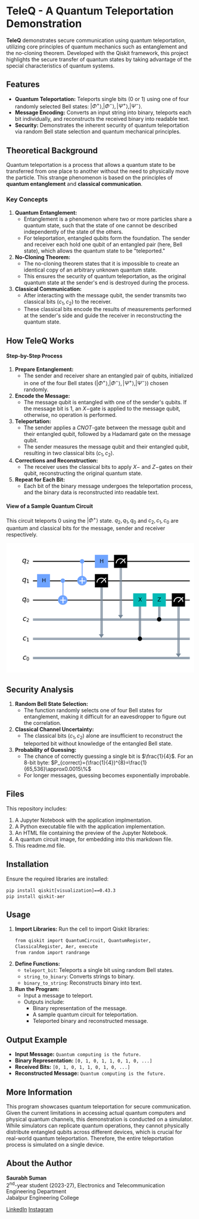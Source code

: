 # TeleQ - A Quantum Teleportation Demonstration
**TeleQ** demonstrates secure communication using quantum teleportation, utilizing core principles of quantum mechanics such as entanglement and the no-cloning theorem. Developed with the Qiskit framework, this project highlights the secure transfer of quantum states by taking advantage of the special characteristics of quantum systems.

## Features
- **Quantum Teleportation:** Teleports single bits (0 or 1) using one of four randomly selected Bell states: $|\Phi^+\rangle, |\Phi^-\rangle, |\Psi^+\rangle, |\Psi^-\rangle$.
- **Message Encoding:** Converts an input string into binary, teleports each bit individually, and reconstructs the received binary into readable text.
- **Security:** Demonstrates the inherent security of quantum teleportation via random Bell state selection and quantum mechanical principles.

## Theoretical Background
Quantum teleportation is a process that allows a quantum state to be transferred from one place to another without the need to physically move the particle. This strange phenomenon is based on the principles of **quantum entanglement** and **classical communication**.
### Key Concepts
1. **Quantum Entanglement:**
	- Entanglement is a phenomenon where two or more particles share a quantum state, such that the state of one cannot be described independently of the state of the others.
	- For teleportation, entangled qubits form the foundation. The sender and receiver each hold one qubit of an entangled pair (here, Bell state), which allows the quantum state to be "teleported."
2. **No-Cloning Theorem:**
	- The no-cloning theorem states that it is impossible to create an identical copy of an arbitrary unknown quantum state.
	- This ensures the security of quantum teleportation, as the original quantum state at the sender's end is destroyed during the process.
3. **Classical Communication:**
	- After interacting with the message qubit, the sender transmits two classical bits $(c_1, c_2)$ to the receiver.
	- These classical bits encode the results of measurements performed at the sender's side and guide the receiver in reconstructing the quantum state.

## How TeleQ Works
#### Step-by-Step Process
1. **Prepare Entanglement:**
	- The sender and receiver share an entangled pair of qubits, initialized in one of the four Bell states $(|\Phi^+\rangle, |\Phi^-\rangle, |\Psi^+\rangle, |\Psi^-\rangle)$ chosen randomly.
2. **Encode the Message:**
	- The message qubit is entangled with one of the sender's qubits. If the message bit is 1, an $X-$gate is applied to the message qubit, otherwise, no operation is performed.
3. **Teleportation:**
	- The sender applies a $CNOT$-gate between the message qubit and their entangled qubit, followed by a Hadamard gate on the message qubit.
	- The sender measures the message qubit and their entangled qubit, resulting in two classical bits $(c_1, c_2)$.
4. **Corrections and Reconstruction:**
	- The receiver uses the classical bits to apply $X-$ and $Z-$gates on their qubit, reconstructing the original quantum state.
5. **Repeat for Each Bit:**
	- Each bit of the binary message undergoes the teleportation process, and the binary data is reconstructed into readable text.
#### View of a Sample Quantum Circuit
This circuit teleports 0 using the $|\Phi^+\rangle$ state. $q_2, q_1, q_0$ and $c_2, c_1, c_0$ are quantum and classical bits for the message, sender and receiver respectively.

![Sample Quantum Teleportation Circuit](TeleQ_circuit_image.png)

## Security Analysis
1. **Random Bell State Selection:**
	- The function randomly selects one of four Bell states for entanglement, making it difficult for an eavesdropper to figure out the correlation.
2. **Classical Channel Uncertainty:**
	- The classical bits $(c_1, c_2)$ alone are insufficient to reconstruct the teleported bit without knowledge of the entangled Bell state.
3. **Probability of Guessing:**
	- The chance of correctly guessing a single bit is $\frac{1}{4}$. For an 8-bit byte:
		$P_{correct}=(\frac{1}{4})^{8}=\frac{1}{65,536}\approx0.0015\%$
	- For longer messages, guessing becomes exponentially improbable.

## Files
This repository includes:
1. A Jupyter Notebook with the application implmentation.
2. A Python executable file with the application implementation.
3. An HTML file containing the preview of the Jupyter Notebook.
4. A quantum circuit image, for embedding into this markdown file.
5. This readme.md file.

## Installation
Ensure the required libraries are installed:
```
pip install qiskit[visualization]==0.43.3
pip install qiskit-aer
```

## Usage
1. **Import Libraries:** Run the cell to import Qiskit libraries:
	```
	from qiskit import QuantumCircuit, QuantumRegister, ClassicalRegister, Aer, execute
	from random import randrange
	```
2. **Define Functions:**
	- `teleport_bit`: Teleports a single bit using random Bell states.
	- `string_to_binary`: Converts strings to binary.
	- `binary_to_string`: Reconstructs binary into text.
3. **Run the Program:**
	- Input a message to teleport.
	- Outputs include:
		- Binary representation of the message.
		- A sample quantum circuit for teleportation.
		- Teleported binary and reconstructed message.

## Output Example
- **Input Message:** `Quantum computing is the future.`
- **Binary Representation:**
	`[0, 1, 0, 1, 1, 0, 1, 0, ...]`
- **Received Bits:**
	`[0, 1, 0, 1, 1, 0, 1, 0, ...]`
- **Reconstructed Message:** `Quantum computing is the future.`

## More Information
This program showcases quantum teleportation for secure communication. Given the current limitations in accessing actual quantum computers and physical quantum channels, this demonstration is conducted on a simulator. While simulators can replicate quantum operations, they cannot physically distribute entangled qubits across different devices, which is crucial for real-world quantum teleportation. Therefore, the entire teleportation process is simulated on a single device.

## About the Author
**Saurabh Suman**<br>
2<sup>nd</sup>-year student (2023-27), Electronics and Telecommunication Engineering Department<br>
Jabalpur Engineering College

[LinkedIn](https://www.linkedin.com/in/saurabhyahihai/)
[Instagram](https://www.instagram.com/saurabh.yahi_hai/)